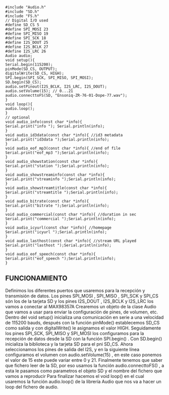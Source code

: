 ```
#include "Audio.h"
#include "SD.h"
#include "FS.h"
// Digital I/O used
#define SD_CS 5
#define SPI_MOSI 23
#define SPI_MISO 19
#define SPI_SCK 18
#define I2S_DOUT 25
#define I2S_BCLK 27
#define I2S_LRC 26
Audio audio;
void setup(){
Serial.begin(115200);
pinMode(SD_CS, OUTPUT);
digitalWrite(SD_CS, HIGH);
SPI.begin(SPI_SCK, SPI_MISO, SPI_MOSI);
SD.begin(SD_CS);
audio.setPinout(I2S_BCLK, I2S_LRC, I2S_DOUT);
audio.setVolume(15); // 0...21
audio.connecttoFS(SD, "Ensoniq-ZR-76-01-Dope-77.wav");
}
void loop(){
audio.loop();
}
// optional
void audio_info(const char *info){
Serial.print("info "); Serial.println(info);
}
void audio_id3data(const char *info){ //id3 metadata
Serial.print("id3data ");Serial.println(info);
}
void audio_eof_mp3(const char *info){ //end of file
Serial.print("eof_mp3 ");Serial.println(info);
}
void audio_showstation(const char *info){
Serial.print("station ");Serial.println(info);
}
void audio_showstreaminfo(const char *info){
Serial.print("streaminfo ");Serial.println(info);
}
void audio_showstreamtitle(const char *info){
Serial.print("streamtitle ");Serial.println(info);
}
void audio_bitrate(const char *info){
Serial.print("bitrate ");Serial.println(info);
}
void audio_commercial(const char *info){ //duration in sec
Serial.print("commercial ");Serial.println(info);
}
void audio_icyurl(const char *info){ //homepage
Serial.print("icyurl ");Serial.println(info);
}
void audio_lasthost(const char *info){ //stream URL played
Serial.print("lasthost ");Serial.println(info);
}
void audio_eof_speech(const char *info){
Serial.print("eof_speech ");Serial.println(info);
}

```
## FUNCIONAMIENTO

Definimos los diferentes puertos que usaremos para la recepción y transmisión de datos.
Los pines SPI_MOSI , SPI_MISO , SPI_SCK y SPI_CS són los de la tarjeta SD y los pines
I2S_DOUT , I2S_BCLK y I2S_LRC los vamos a conectar al MAX98357A
Crearemos un objeto de la clase Audio que vamos a usar para enviar la
configuración de pines, de volumen, etc. Dentro del void setup() inicializa una
comunicación en serie a una velocidad de 115200 bauds, después con la función pinMode()
establecemos SD_CS como salida y con digitalWrite() le asignamos el valor HIGH. Seguidamente
los pines SPI_SCK, SPI_MISO y SPI_MOSI los configuramos para la recepción de datos desde la SD
con la función SPI.begin() . Con SD.begin() inicializa la biblioteca y la tarjeta SD
para el pni SD_CS. Ahora seleccionamos los pines de salida del I2S, y en la siguiente línea
configuramos el volumen con audio.setVolume(15) , en este caso ponemos el valor de 15 este puede
variar entre 0 y 21. Finalmente tenemos que saber que fichero leer de la SD, por eso usamos la función
audio.connecttoFS() , a esta le pasamos como parametros el objeto SD y el nombre del fichero que
vamos a reproducir
Para finalizar hacemos el void loop() en el cual usaremos la función audio.loop() de la librería
Audio que nos va a hacer un loop del fichero de audio.
